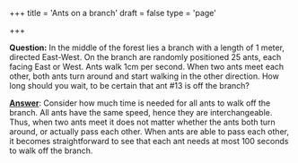 +++
title = 'Ants on a branch'
draft = false
type = 'page'

+++

**Question:** In the middle of the forest lies a branch with a length of 1 meter, directed East-West. On the branch are randomly positioned 25 ants, each facing East or West. Ants walk 1cm per second. When two ants meet each other, both ants turn around and start walking in the other direction. How long should you wait, to be certain that ant #13 is off the branch?

[**Answer**](/puzzles/ants_on_branch/): Consider how much time is needed for all ants to walk off the branch. All ants have the same speed, hence they are interchangeable. Thus, when two ants meet it does not matter whether the ants both turn around, or actually pass each other. When ants are able to pass each other, it becomes straightforward to see that each ant needs at most 100 seconds to walk off the branch.